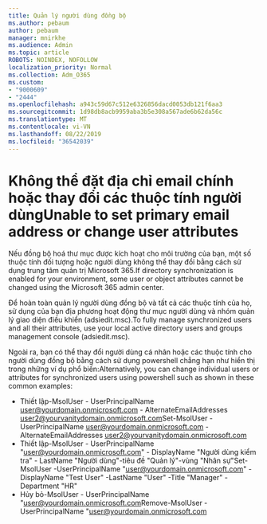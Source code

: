 ```yaml
---
title: Quản lý người dùng đồng bộ
ms.author: pebaum
author: pebaum
manager: mnirkhe
ms.audience: Admin
ms.topic: article
ROBOTS: NOINDEX, NOFOLLOW
localization_priority: Normal
ms.collection: Adm_O365
ms.custom:
- "9000609"
- "2444"
ms.openlocfilehash: a943c59d67c512e6326856dacd0053db121f6aa3
ms.sourcegitcommit: 1d98db8acb9959aba3b5e308a567ade6b62da56c
ms.translationtype: MT
ms.contentlocale: vi-VN
ms.lasthandoff: 08/22/2019
ms.locfileid: "36542039"
---
```

# <a name="unable-to-set-primary-email-address-or-change-user-attributes"></a><span data-ttu-id="44f8c-102">Không thể đặt địa chỉ email chính hoặc thay đổi các thuộc tính người dùng</span><span class="sxs-lookup"><span data-stu-id="44f8c-102">Unable to set primary email address or change user attributes</span></span>

<span data-ttu-id="44f8c-103">Nếu đồng bộ hoá thư mục được kích hoạt cho môi trường của bạn, một số thuộc tính đối tượng hoặc người dùng không thể thay đổi bằng cách sử dụng trung tâm quản trị Microsoft 365.</span><span class="sxs-lookup"><span data-stu-id="44f8c-103">If directory synchronization is enabled for your environment, some user or object attributes cannot be changed using the Microsoft 365 admin center.</span></span>

<span data-ttu-id="44f8c-104">Để hoàn toàn quản lý người dùng đồng bộ và tất cả các thuộc tính của họ, sử dụng của bạn địa phương hoạt động thư mục người dùng và nhóm quản lý giao diện điều khiển (adsiedit.msc).</span><span class="sxs-lookup"><span data-stu-id="44f8c-104">To fully manage synchronized users and all their attributes, use your local active directory users and groups management console (adsiedit.msc).</span></span>  

<span data-ttu-id="44f8c-105">Ngoài ra, bạn có thể thay đổi người dùng cá nhân hoặc các thuộc tính cho người dùng đồng bộ bằng cách sử dụng powershell chẳng hạn như hiển thị trong những ví dụ phổ biến:</span><span class="sxs-lookup"><span data-stu-id="44f8c-105">Alternatively, you can change individual users or attributes for synchronized users using powershell such as shown in these common examples:</span></span> 
- <span data-ttu-id="44f8c-106">Thiết lập-MsolUser - UserPrincipalName user@yourdomain.onmicrosoft.com - AlternateEmailAddresses user2@yourvanitydomain.onmicrosoft.com</span><span class="sxs-lookup"><span data-stu-id="44f8c-106">Set-MsolUser -UserPrincipalName user@yourdomain.onmicrosoft.com -AlternateEmailAddresses user2@yourvanitydomain.onmicrosoft.com</span></span>
- <span data-ttu-id="44f8c-107">Thiết lập-MsolUser - UserPrincipalName "user@yourdomain.onmicrosoft.com" - DisplayName "Người dùng kiểm tra" - LastName "Người dùng"-tiêu đề "Quản lý"-vùng "Nhân sự"</span><span class="sxs-lookup"><span data-stu-id="44f8c-107">Set-MsolUser -UserPrincipalName "user@yourdomain.onmicrosoft.com" -DisplayName "Test User" -LastName "User" -Title "Manager" -Department "HR"</span></span>
- <span data-ttu-id="44f8c-108">Hủy bỏ-MsolUser - UserPrincipalName "user@yourdomain.onmicrosoft.com</span><span class="sxs-lookup"><span data-stu-id="44f8c-108">Remove-MsolUser -UserPrincipalName "user@yourdomain.onmicrosoft.com</span></span>
